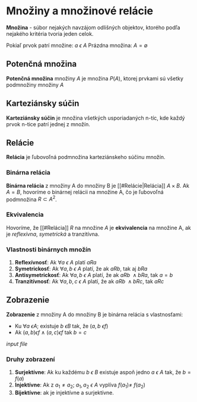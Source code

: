 # Množiny a množinové relácie

**Množina** - súbor nejakých navzájom odlišných objektov, ktorého podľa nejakého kritéria tvoria jeden celok.

Pokiaľ prvok patrí množine: $a\ \epsilon\ A$
Prázdna množina: $A = \emptyset$

## Potenčná množina
**Potenčná množina** množiny $A$ je množina $P(A)$, ktorej prvkami sú všetky podmnožiny množiny $A$

## Karteziánsky súčin
**Karteziánsky súčin** je množina všetkých usporiadaných n-tíc, kde každý prvok n-tice patrí jednej z množín.

## Relácie
**Relácia** je ľubovoľná podmnožina karteziánskeho súčinu množín.

### Binárna relácia
**Binárna relácia** z množiny A do množiny B je [[#Relácie|Relácia]]  $A\times B$. Ak $A=B$, hovoríme o binárnej relácii na množine A, čo je ľubovoľná podmnožina $R\subset A^2$.

### Ekvivalencia
Hovoríme, že [[#Relácia]] $R$ na množine $A$ je **ekvivalencia** na množine A, ak je *reflexívna*, *symetrická* a tranzitívna.

### Vlastnosti binárnych množín
1. **Reflexívnosť**: Ak $\forall a\ \epsilon\ A$ platí $aRa$
2. **Symetrickosť**: Ak $\forall a,b\ \epsilon\ A$ platí, že ak $aRb$, tak aj $bRa$
3. **Antisymetrickosť**: Ak $\forall a,b\ \epsilon\ A$ platí, že ak $aRb\ \wedge bRa$, tak $a=b$
4. **Tranzitívnosť**: Ak $\forall a,b,c\ \epsilon\ A$ platí, že ak $aRb\ \wedge bRc$, tak $aRc$

## Zobrazenie
**Zobrazenie** z množiny A do množiny B je binárna relácia
s vlastnosťami:
- Ku $\forall a\ \epsilon A;$ existuje $b\ \epsilon B$ tak, že $(a,b\ \epsilon f)$
- Ak $(a,b)\epsilon f\ \wedge\ (a,c)\epsilon f$ tak $b=c$

_input file_

### Druhy zobrazení
1. **Surjektívne**: Ak ku každému $b\ \epsilon\ B$ existuje aspoň jedno $a\ \epsilon\ A$ tak, že $b=f(a)$
2. **Injektívne**: Ak z $a_1\neq a_2$; $a_1,a_2\ \epsilon\ A$ vyplíva $f(a_1) \neq\ f(a_2)$
3. **Bijektívne**: ak je injektívne a surjektívne.


